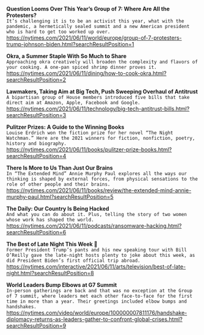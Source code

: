 **Question Looms Over This Year’s Group of 7: Where Are All the Protesters?**\
`It’s challenging it is to be an activist this year, what with the pandemic, a hermetically sealed summit and a new American president who is hard to get too worked up over.`\
https://nytimes.com/2021/06/11/world/europe/group-of-7-protesters-trump-johnson-biden.html?searchResultPosition=1

**Okra, a Summer Staple With So Much to Share**\
`Approaching okra creatively will broaden the complexity and flavors of your cooking. A one-pan spiced shrimp dinner proves it.`\
https://nytimes.com/2021/06/11/dining/how-to-cook-okra.html?searchResultPosition=2

**Lawmakers, Taking Aim at Big Tech, Push Sweeping Overhaul of Antitrust**\
`A bipartisan group of House members introduced five bills that take direct aim at Amazon, Apple, Facebook and Google.`\
https://nytimes.com/2021/06/11/technology/big-tech-antitrust-bills.html?searchResultPosition=3

**Pulitzer Prizes: A Guide to the Winning Books**\
`Louise Erdrich won the fiction prize for her novel “The Night Watchman.” Here are the 2021 winners for fiction, nonfiction, poetry, history and biography.`\
https://nytimes.com/2021/06/11/books/pulitzer-prize-books.html?searchResultPosition=4

**There Is More to Us Than Just Our Brains**\
`In “The Extended Mind” Annie Murphy Paul explores all the ways our thinking is shaped by external forces, from physical sensations to the role of other people and their brains.`\
https://nytimes.com/2021/06/11/books/review/the-extended-mind-annie-murphy-paul.html?searchResultPosition=5

**The Daily: Our Country Is Being Hacked**\
`And what you can do about it. Plus, telling the story of two women whose work has shaped the world.`\
https://nytimes.com/2021/06/11/podcasts/ransomware-hacking.html?searchResultPosition=6

**The Best of Late Night This Week 🌙**\
`Former President Trump’s pants and his new speaking tour with Bill O’Reilly gave the late-night hosts plenty to joke about this week, as did President Biden’s first official trip abroad.`\
https://nytimes.com/interactive/2021/06/11/arts/television/best-of-late-night.html?searchResultPosition=8

**World Leaders Bump Elbows at G7 Summit**\
`In-person gatherings are back and that was no exception at the Group of 7 summit, where leaders met each other face-to-face for the first time in more than a year. Their greetings included elbow bumps and handshakes.`\
https://nytimes.com/video/world/europe/100000007811176/handshake-diplomacy-returns-as-leaders-gather-to-confront-global-crises.html?searchResultPosition=9

